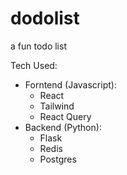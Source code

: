 # dodolist
a fun todo list 

Tech Used:
- Forntend (Javascript):
  - React
  - Tailwind
  - React Query
- Backend (Python):
  - Flask
  - Redis
  - Postgres
